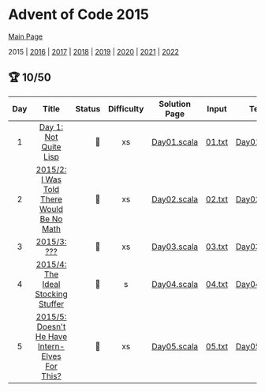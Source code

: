 

# Advent of Code 2015

[Main Page](https://adventofcode.com/2015)

2015 | [2016](/src/main/scala/advent_of_scala/2016/README.md) | [2017](/src/main/scala/advent_of_scala/2017/README.md) | [2018](/src/main/scala/advent_of_scala/2018/README.md) | [2019](/src/main/scala/advent_of_scala/2019/README.md) | [2020](/src/main/scala/advent_of_scala/2020/README.md) | [2021](/src/main/scala/advent_of_scala/2021/README.md) | [2022](/src/main/scala/advent_of_scala/2022/README.md)

## :trophy: 10/50


| Day | Title | Status | Difficulty | Solution Page | Input | Test Page | Answer | Tags | 
| :---: | :------: | ---: | :---: | :---: | :---: | :---: | :---: | :---: |
| 1 | [Day 1: Not Quite Lisp](https://adventofcode.com/2015/day/1) | :1st_place_medal: | xs | [Day01.scala](/src/main/scala/advent_of_scala/2015/Day01.scala) | [01.txt](/src/main/resources/inputs/2015/01.txt) | [Day01Suite.scala](/src/test/scala/advent_of_scala/2015/Day01Suite.scala) | (232, 1783) | sequence,reduce |
| 2 | [2015/2: I Was Told There Would Be No Math](https://adventofcode.com/2015/day/2) | :1st_place_medal: | xs | [Day02.scala](/src/main/scala/advent_of_scala/2015/Day02.scala) | [02.txt](/src/main/resources/inputs/2015/02.txt) | [Day02Suite.scala](/src/test/scala/advent_of_scala/2015/Day02Suite.scala) | (1_606_483, 3_842_356) | geometry |
| 3 | [2015/3: ???](https://adventofcode.com/2015/day/3) | :1st_place_medal: | xs | [Day03.scala](/src/main/scala/advent_of_scala/2015/Day03.scala) | [03.txt](/src/main/resources/inputs/2015/03.txt) | [Day03Suite.scala](/src/test/scala/advent_of_scala/2015/Day03Suite.scala) | (2081, 2341) | navigation,set |
| 4 | [2015/4: The Ideal Stocking Stuffer](https://adventofcode.com/2015/day/4) | :1st_place_medal: | s | [Day04.scala](/src/main/scala/advent_of_scala/2015/Day04.scala) | [04.txt](/src/main/resources/inputs/2015/04.txt) | [Day04Suite.scala](/src/test/scala/advent_of_scala/2015/Day04Suite.scala) | (254_575, 1_038_736) | md5,digest,inline-input |
| 5 | [2015/5: Doesn't He Have Intern-Elves For This?](https://adventofcode.com/2015/day/5) | :1st_place_medal: | xs | [Day05.scala](/src/main/scala/advent_of_scala/2015/Day05.scala) | [05.txt](/src/main/resources/inputs/2015/05.txt) | [Day05Suite.scala](/src/test/scala/advent_of_scala/2015/Day05Suite.scala) | (255, 55) | string |
